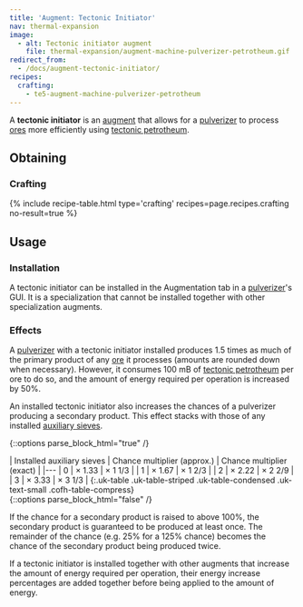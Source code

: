 ```yaml
---
title: 'Augment: Tectonic Initiator'
nav: thermal-expansion
image:
  - alt: Tectonic initiator augment
    file: thermal-expansion/augment-machine-pulverizer-petrotheum.gif
redirect_from:
  - /docs/augment-tectonic-initiator/
recipes:
  crafting:
    - te5-augment-machine-pulverizer-petrotheum
---
```


A **tectonic initiator** is an [augment](/docs/thermal-expansion/augments/) that allows for a
[pulverizer](/docs/thermal-expansion/pulverizer/) to process
[ores](/docs/thermal-expansion/pulverizer/#ore-processing) more efficiently using [tectonic
petrotheum](/docs/thermal-foundation/tectonic-petrotheum/).


Obtaining
---------

### Crafting
{% include recipe-table.html type='crafting' recipes=page.recipes.crafting no-result=true %}


Usage
-----

### Installation
A tectonic initiator can be installed in the Augmentation tab in a
[pulverizer](/docs/thermal-expansion/pulverizer/)'s GUI. It is a specialization that cannot be
installed together with other specialization augments.

### Effects
A [pulverizer](/docs/thermal-expansion/pulverizer/) with a tectonic initiator installed produces
1.5 times as much of the primary product of any
[ore](/docs/thermal-expansion/pulverizer/#ore-processing) it processes (amounts are rounded down
when necessary). However, it consumes 100 mB of [tectonic
petrotheum](/docs/thermal-foundation/tectonic-petrotheum/) per ore to do so, and the amount of
energy required per operation is increased by 50%.

An installed tectonic initiator also increases the chances of a pulverizer
producing a secondary product. This effect stacks with those of any installed
[auxiliary sieves](/docs/thermal-expansion/augment-auxiliary-sieve/).

{::options parse_block_html="true" /}
<div class="uk-overflow-container">
| Installed auxiliary sieves | Chance multiplier (approx.) | Chance multiplier (exact) |
|---
| 0 | × 1.33 | × 1 1/3 |
| 1 | × 1.67 | × 1 2/3 |
| 2 | × 2.22 | × 2 2/9 |
| 3 | × 3.33 | × 3 1/3 |
{:.uk-table .uk-table-striped .uk-table-condensed .uk-text-small .cofh-table-compress}
</div>
{::options parse_block_html="false" /}

If the chance for a secondary product is raised to above 100%, the secondary
product is guaranteed to be produced at least once. The remainder of the chance
(e.g. 25% for a 125% chance) becomes the chance of the secondary product being
produced twice.

If a tectonic initiator is installed together with other augments that increase
the amount of energy required per operation, their energy increase percentages
are added together before being applied to the amount of energy.
